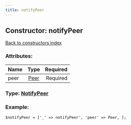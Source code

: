 ```yaml
---
title: notifyPeer
---
```

## Constructor: notifyPeer  
[Back to constructors index](index.md)



### Attributes:

| Name     |    Type       | Required |
|----------|:-------------:|---------:|
|peer|[Peer](../types/Peer.md) | Required|



### Type: [NotifyPeer](../types/NotifyPeer.md)


### Example:

```
$notifyPeer = ['_' => notifyPeer', 'peer' => Peer, ];
```